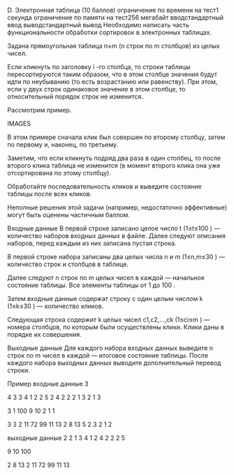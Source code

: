 D. Электронная таблица (10 баллов)
ограничение по времени на тест1 секунда
ограничение по памяти на тест256 мегабайт
вводстандартный ввод
выводстандартный вывод
Необходимо написать часть функциональности обработки сортировок в электронных таблицах.

Задана прямоугольная таблица n×m
 (n строк по m столбцов) из целых чисел.

Если кликнуть по заголовку i
-го столбца, то строки таблицы пересортируются таким образом, что в этом столбце значения будут идти по неубыванию (то есть возрастанию или равенству). При этом, если у двух строк одинаковое значение в этом столбце, то относительный порядок строк не изменится.

Рассмотрим пример.

IMAGES

В этом примере сначала клик был совершен по второму столбцу, затем по первому и, наконец, по третьему.

Заметим, что если кликнуть подряд два раза в один столбец, то после второго клика таблица не изменится (в момент второго клика она уже отсортирована по этому столбцу).

Обработайте последовательность кликов и выведите состояние таблицы после всех кликов.

Неполные решения этой задачи (например, недостаточно эффективные) могут быть оценены частичным баллом.

Входные данные
В первой строке записано целое число t
 (1≤t≤100
) — количество наборов входных данных в файле. Далее следуют описания наборов, перед каждым из них записана пустая строка.

В первой строке набора записаны два целых числа n
 и m
 (1≤n,m≤30
) — количество строк и столбцов в таблице.

Далее следуют n
 строк по m
 целых чисел в каждой — начальное состояние таблицы. Все элементы таблицы от 1
 до 100
.

Затем входные данные содержат строку с один целым числом k
 (1≤k≤30
) — количество кликов.

Следующая строка содержит k
 целых чисел c1,c2,…,ck
 (1≤ci≤m
) — номера столбцов, по которым были осуществлены клики. Клики даны в порядке их совершения.

Выходные данные
Для каждого набора входных данных выведите n
 строк по m
 чисел в каждой — итоговое состояние таблицы. После каждого набора выходных данных выводите дополнительный перевод строки.

Пример
входные данные
3

4 3
3 4 1
2 2 5
2 4 2
2 2 1
3
2 1 3

3 1
100
9
10
2
1 1

3 3
2 11 72
99 11 13
2 8 13
5
2 3 2 1 2

выходные данные
2 2 1
3 4 1
2 4 2
2 2 5

9
10
100

2 8 13
2 11 72
99 11 13